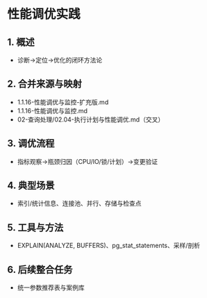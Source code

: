 # 性能调优实践

## 1. 概述

- 诊断→定位→优化的闭环方法论

## 2. 合并来源与映射

- 1.1.16-性能调优与监控-扩充版.md
- 1.1.16-性能调优与监控.md
- 02-查询处理/02.04-执行计划与性能调优.md（交叉）

## 3. 调优流程

- 指标观察→瓶颈归因（CPU/IO/锁/计划）→变更验证

## 4. 典型场景

- 索引/统计信息、连接池、并行、存储与检查点

## 5. 工具与方法

- EXPLAIN(ANALYZE, BUFFERS)、pg_stat_statements、采样/剖析

## 6. 后续整合任务

- 统一参数推荐表与案例库
